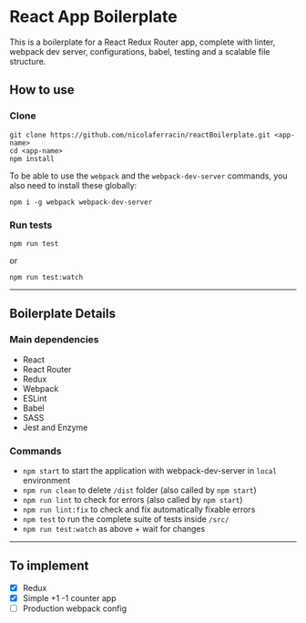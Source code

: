 # React App Boilerplate

This is a boilerplate for a React Redux Router app, complete with linter, webpack dev server, configurations, babel, testing and a scalable file structure.

## How to use

### Clone

```
git clone https://github.com/nicolaferracin/reactBoilerplate.git <app-name>
cd <app-name>
npm install
```

To be able to use the `webpack` and the `webpack-dev-server` commands, you also need to install these globally:
```
npm i -g webpack webpack-dev-server
```

### Run tests

```
npm run test
```
or
```
npm run test:watch
```

---

## Boilerplate Details

### Main dependencies

- React
- React Router
- Redux
- Webpack
- ESLint
- Babel
- SASS
- Jest and Enzyme

### Commands

- `npm start` to start the application with webpack-dev-server in `local` environment
- `npm run clean` to delete `/dist` folder (also called by `npm start`)
- `npm run lint` to check for errors (also called by `npm start`)
- `npm run lint:fix` to check and fix automatically fixable errors
- `npm test` to run the complete suite of tests inside `/src/`
- `npm run test:watch` as above + wait for changes 

---

## To implement
 
- [x] Redux
- [x] Simple +1 -1 counter app
- [ ] Production webpack config